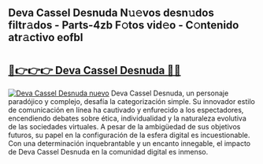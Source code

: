 ## Deva Cassel Desnuda N𝚞𝚎vos desn𝚞dos filtr𝚊dos - Parts-4zb F𝚘tos vid𝚎o - C𝚘ntenido atr𝚊ctivo eofbI

# <h2><a href="http://mb9lmer.tromn.icu/?c=Deva+Cassel+Desnuda">🔗👉👉👉 Deva Cassel Desnuda 🔗🔗</a></h2>

[![Deva Cassel Desnuda nuevo](https://i.imgur.com/pEAQMta.gif)](http://mb9lmer.tromn.icu/?c=Deva+Cassel+Desnuda)
Deva Cassel Desnuda, un personaje paradójico y complejo, desafía la categorización simple. Su innovador estilo de comunicación en línea ha cautivado y enfurecido a los espectadores, encendiendo debates sobre ética, individualidad y la naturaleza evolutiva de las sociedades virtuales. A pesar de la ambigüedad de sus objetivos futuros, su papel en la configuración de la esfera digital es incuestionable. Con una determinación inquebrantable y un encanto innegable, el impacto de Deva Cassel Desnuda en la comunidad digital es inmenso.
